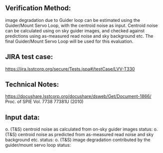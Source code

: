 Verification Method:
---
image degradation due to Guider loop can be estimated using the Guider/Mount Servo Loop, with the centroid noise as input.
Centroid noise can be calculated using on sky guider images, and checked against predictions using as-measured read noise and sky background etc. 
The final Guider/Mount Servo Loop will be used for this evaluation.

JIRA test case:
---
https://jira.lsstcorp.org/secure/Tests.jspa#/testCase/LVV-T330

Technical Notes:
---
https://docushare.lsstcorp.org/docushare/dsweb/Get/Document-1866/
Proc. of SPIE Vol. 7738 77381U (2010)

Input data:
---
o. (T&S) centroid noise as calculated from on-sky guider images
        status: 
o. (T&S) centroid noise as predicted from as-measured read noise and sky background etc.
	status:
o. (T&S) image degradation contributed by the guider/mount servo loop
	status:
